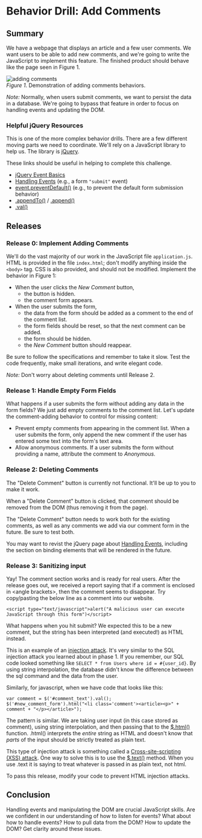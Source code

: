 # Behavior Drill: Add Comments


## Summary
We have a webpage that displays an article and a few user comments.  We want users to be able to add new comments, and we're going to write the JavaScript to implement this feature.  The finished product should behave like the page seen in Figure 1.

![adding comments](readme-assets/add-comments.gif)  
*Figure 1*.  Demonstration of adding comments behaviors.

*Note:* Normally, when users submit comments, we want to persist the data in a database. We're going to bypass that feature in order to focus on handling events and updating the DOM.


### Helpful jQuery Resources
This is one of the more complex behavior drills.  There are a few different moving parts we need to coordinate.  We'll rely on a JavaScript library to help us.  The library is [jQuery][].

These links should be useful in helping to complete this challenge.

- [jQuery Event Basics][]
- [Handling Events][] (e.g., a form `"submit"` event)
- [event.preventDefault()][] (e.g., to prevent the default form submission behavior)
- [.appendTo()][] / [.append()][]
- [.val()][]


## Releases
### Release 0: Implement Adding Comments
We'll do the vast majority of our work in the JavaScript file `application.js`.  HTML is provided in the file `index.html`; don't modify anything inside the `<body>` tag. CSS is also provided, and should not be modified.  Implement the behavior in Figure 1:

- When the user clicks the *New Comment* button,
  - the button is hidden.
  - the comment form appears.
- When the user submits the form,
  - the data from the form should be added as a comment to the end of the comment list.
  - the form fields should be reset, so that the next comment can be added.
  - the form should be hidden.
  - the *New Comment* button should reappear.

Be sure to follow the specifications and remember to take it slow.  Test the code frequently, make small iterations, and write elegant code.

_Note:_ Don't worry about deleting comments until Release 2.

### Release 1: Handle Empty Form Fields
What happens if a user submits the form without adding any data in the form fields?  We just add empty comments to the comment list.  Let's update the comment-adding behavior to control for missing content:

- Prevent empty comments from appearing in the comment list.  When a user submits the form, only append the new comment if the user has entered some text into the form's text area.
- Allow anonymous comments.  If a user submits the form without providing a name, attribute the comment to *Anonymous*.

### Release 2: Deleting Comments

The "Delete Comment" button is currently not functional. It'll be up to you to make it work.

When a "Delete Comment" button is clicked, that comment should be removed from the DOM (thus removing it from the page).

The "Delete Comment" button needs to work both for the existing comments, as well as any comments we add via our comment form in the future. Be sure to test both.

You may want to revist the jQuery page about [Handling Events][], including the section on binding elements that will be rendered in the future.

### Release 3: Sanitizing input

Yay! The comment section works and is ready for real users. After the release goes out, we received a report saying that if a comment is enclosed in &lt;angle brackets&gt;, then the comment seems to disappear. Try copy/pasting the below line as a comment into our website.

```<script type="text/javascript">alert("A malicious user can execute JavaScript through this form")</script>```

What happens when you hit submit? We expected this to be a new comment, but the string has been interpreted (and executed!) as HTML instead.

This is an example of an [injection attack](https://www.owasp.org/index.php/Injection_Theory). It's very similar to the SQL injection attack you learned about in phase 1. If you remember, our SQL code looked something like `SELECT * from Users where id = #{user_id}`. By using string interpolation, the database didn't know the difference between the sql command and the data from the user.

Similarly, for javascript, when we have code that looks like this:
```
var comment = $('#comment_text').val();
$('#new_comment_form').html("<li class='comment'><article><p>" + comment + "</p></article>");
```

The pattern is similar. We are taking user input (in this case stored as comment), using string interpolation, and then passing that to the [$.html()](https://api.jquery.com/html/) function. .html() interprets the _entire_ string as HTML and doesn't know that _parts_ of the input should be strictly treated as plain text.

This type of injection attack is something called a [Cross-site-scripting (XSS) attack](https://excess-xss.com/). One way to solve this is to use the [$.text()](https://api.jquery.com/text/) method. When you use .text it is saying to treat whatever is passed in as plain text, not html.

To pass this release, modify your code to prevent HTML injection attacks.

## Conclusion
Handling events and manipulating the DOM are crucial JavaScript skills.  Are we confident in our understanding of how to listen for events?  What about how to handle events?  How to pull data from the DOM?  How to update the DOM?  Get clarity around these issues.


[.append()]: http://api.jquery.com/append/
[.appendTo()]: http://api.jquery.com/appendTo/
[.val()]: http://api.jquery.com/val/
[event.preventDefault()]: http://api.jquery.com/event.preventDefault/
[Handling Events]: http://learn.jquery.com/events/handling-events/
[jquery]: https://jquery.com/
[jQuery Event Basics]: http://learn.jquery.com/events/event-basics/
[Cheat sheet to prevent XSS attacks]: https://www.owasp.org/index.php/XSS_(Cross_Site_Scripting)_Prevention_Cheat_Sheet
